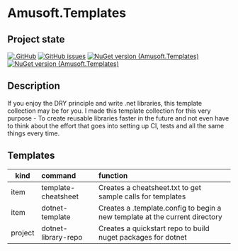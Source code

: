 # Amusoft.Templates

## Project state
[![.GitHub](https://github.com/taori/Amusoft.Templates/actions/workflows/dotnet.yml/badge.svg)](https://github.com/taori/Amusoft.Templates/actions/workflows/dotnet.yml)
[![GitHub issues](https://img.shields.io/github/issues/taori/Amusoft.Templates)](https://github.com/taori/Amusoft.Templates/issues)
[![NuGet version (Amusoft.Templates)](https://img.shields.io/nuget/v/Amusoft.Templates.svg)](https://www.nuget.org/packages/Amusoft.Templates/)
[![NuGet version (Amusoft.Templates)](https://img.shields.io/nuget/vpre/Amusoft.Templates.svg)](https://www.nuget.org/packages/Amusoft.Templates/latest/prerelease)

## Description

If you enjoy the DRY principle and write .net libraries, this template collection may be for you. I made this template collection for this very purpose - To create reusable libraries faster in the future and not even have to think about the effort that goes into setting up CI, tests and all the same things every time.

## Templates

| kind | command | function |
|------|:--------|:---------|
| item | template-cheatsheet | Creates a cheatsheet.txt to get sample calls for templates |
| item | dotnet-template | Creates a .template.config to begin a new template at the current directory |
| project | dotnet-library-repo | Creates a quickstart repo to build nuget packages for dotnet |
